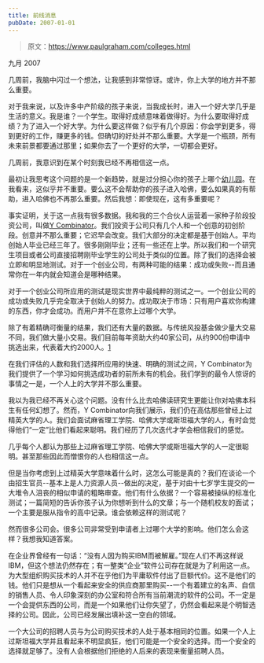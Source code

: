 ```yaml
---
title: 前线消息
pubDate: 2007-01-01
---
```


> 原文：https://www.paulgraham.com/colleges.html 

            
九月 2007

几周前，我脑中闪过一个想法，让我感到非常惊讶。或许，你上大学的地方并不那么重要。

对于我来说，以及许多中产阶级的孩子来说，当我成长时，进入一个好大学几乎是生活的意义。我是谁？一个学生。取得好成绩意味着做得好。为什么要取得好成绩？为了进入一个好大学。为什么要这样做？似乎有几个原因：你会学到更多，得到更好的工作，赚更多的钱。但确切的好处并不那么重要。大学是一个瓶颈，所有未来前景都要通过那里；如果你去了一个更好的大学，一切都会更好。

几周前，我意识到在某个时刻我已经不再相信这一点。

最初让我思考这个问题的是一个新趋势，就是过分担心你的孩子上哪个[幼儿园](http://nymag.com/nymetro/urban/education/features/15141/)。在我看来，这似乎并不重要。要么这不会帮助你的孩子进入哈佛，要么如果真的有帮助，进入哈佛也不再那么重要。然后我想：即使现在，这有多重要呢？

事实证明，关于这一点我有很多数据。我和我的三个合伙人运营着一家种子阶段投资公司，叫做[Y Combinator](http://ycombinator.com)。我们投资于公司只有几个人和一个创意的初创阶段。创意并不那么重要；它迟早会改变。我们大部分的决定都是基于创始人。平均创始人毕业已经三年了。很多刚刚毕业；还有一些还在上学。所以我们和一个研究生项目或者公司直接招聘刚毕业学生的公司处于类似的位置。除了我们的选择会被立即和明显地测试。对于一个创业公司，有两种可能的结果：成功或失败--而且通常你在一年内就会知道会是哪种结果。

对于一个创业公司所应用的测试是现实世界中最纯粹的测试之一。一个创业公司的成功或失败几乎完全取决于创始人的努力。成功取决于市场：只有用户喜欢你构建的东西，你才会成功。而用户并不在意你上过哪个大学。

除了有着精确可衡量的结果，我们还有大量的数据。与传统风投基金做少量大交易不同，我们做大量小交易。我们目前每年资助大约40家公司，从约900份申请中挑选出来，代表着大约2000人。[1](#前线消息_note1)

在我们评估的人数和我们选择所应用的快速、明确的测试之间，Y Combinator为我们提供了一个学习如何挑选成功者的前所未有的机会。我们学到的最令人惊讶的事情之一是，一个人上的大学并不那么重要。

我以为我已经不再关心这个问题。没有什么比去哈佛读研究生更能让你对哈佛本科生有任何幻想了。然而，Y Combinator向我们展示，我们仍在高估那些曾经上过精英大学的人。我们会面试麻省理工学院、哈佛大学或斯坦福大学的人，有时会觉得他们“一定”比他们看起来聪明。我们经历了几次迭代才学会相信我们的感觉。

几乎每个人都认为那些上过麻省理工学院、哈佛大学或斯坦福大学的人一定很聪明。甚至那些因此而憎恨你的人也相信这一点。

但是当你考虑到上过精英大学意味着什么时，这怎么可能是真的？我们在谈论一个由招生官员--基本上是人力资源人员--做出的决定，基于对由十七岁学生提交的一大堆令人沮丧的相似申请的粗略审查。他们有什么依据？一个容易被操纵的标准化测试；一篇简短的告诉你孩子认为你想听到什么的文章；与一个随机校友的面试；一个主要是服从指令的高中记录。谁会依赖这样的测试呢？

然而很多公司会。很多公司非常受到申请者上过哪个大学的影响。他们怎么会这样？我想我知道答案。

在企业界曾经有一句话：“没有人因为购买IBM而被解雇。”现在人们不再这样说IBM，但这个想法仍然存在；有一整类“企业”软件公司存在就是为了利用这一点。为大型组织购买技术的人并不在乎他们为平庸软件付出了巨额代价。这不是他们的钱。他们只是想从一个看起来安全的供应商那里购买--一个有着建立的名声、自信的销售人员、令人印象深刻的办公室和符合所有当前潮流的软件的公司。不一定是一个会提供东西的公司，而是一个如果他们让你失望了，仍然会看起来是个明智选择的公司。因此，公司已经发展出填补这一空白的领域。

一个大公司的招聘人员与为公司购买技术的人处于基本相同的位置。如果一个人上过斯坦福大学并且看起来不明显疯狂，他们可能是一个安全的选择。而一个安全的选择就足够了。没有人会根据他们拒绝的人后来的表现来衡量招聘人员。